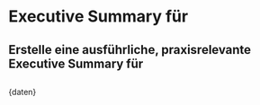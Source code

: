 # Executive Summary für 
Erstelle eine ausführliche, praxisrelevante Executive Summary für 
---

## 
{daten}